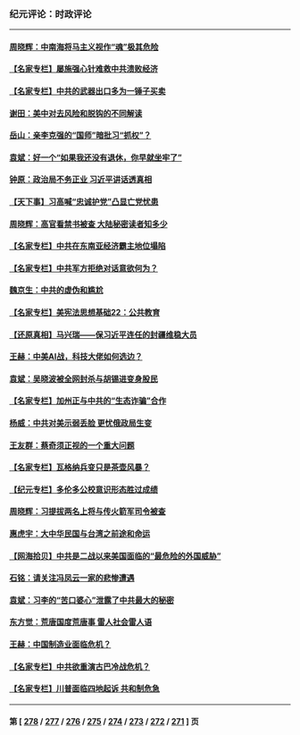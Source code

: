 ### 纪元评论：时政评论
---
#### [周晓辉：中南海将马主义视作“魂”极其危险](../../pages/nsc1025/n14026892.md) 
#### [【名家专栏】屡施强心针难救中共溃败经济](../../pages/nsc1025/n14026783.md) 
#### [【名家专栏】中共的武器出口多为一锤子买卖](../../pages/nsc1025/n14022364.md) 
#### [谢田：美中对去风险和脱钩的不同解读](../../pages/nsc1025/n14026631.md) 
#### [岳山：亲李克强的“国师”暗批习“抓权”？](../../pages/nsc1025/n14026064.md) 
#### [袁斌：好一个“如果我还没有退休，你早就坐牢了”](../../pages/nsc1025/n14026216.md) 
#### [钟原：政治局不务正业 习近平讲话透真相](../../pages/nsc1025/n14026067.md) 
#### [【天下事】习高喊“忠诚护党”凸显亡党忧患](../../pages/nsc1025/n14025924.md) 
#### [周晓辉：高官看禁书被查 大陆秘密读者知多少](../../pages/nsc1025/n14025942.md) 
#### [【名家专栏】中共在东南亚经济霸主地位塌陷](../../pages/nsc1025/n14024242.md) 
#### [【名家专栏】中共军方拒绝对话意欲何为？](../../pages/nsc1025/n14024248.md) 
#### [魏京生：中共的虚伪和尴尬](../../pages/nsc1025/n14025911.md) 
#### [【名家专栏】美宪法思想基础22：公共教育](../../pages/nsc1025/n14025710.md) 
#### [【还原真相】马兴瑞——保习近平连任的封疆维稳大员](../../pages/nsc1025/n14025753.md) 
#### [王赫：中美AI战，科技大佬如何选边？](../../pages/nsc1025/n14025558.md) 
#### [袁斌：吴晓波被全网封杀与胡锡进变身股民](../../pages/nsc1025/n14025579.md) 
#### [【名家专栏】加州正与中共的“生态诈骗”合作](../../pages/nsc1025/n14022359.md) 
#### [杨威：中共对美示弱丢脸 更忧俄政局生变](../../pages/nsc1025/n14025329.md) 
#### [王友群：蔡奇须正视的一个重大问题](../../pages/nsc1025/n14025280.md) 
#### [【名家专栏】瓦格纳兵变只是茶壶风暴？](../../pages/nsc1025/n14024996.md) 
#### [【纪元专栏】多伦多公校意识形态胜过成绩](../../pages/nsc1025/n14025193.md) 
#### [周晓辉：习提拔两名上将与传火箭军司令被查](../../pages/nsc1025/n14025122.md) 
#### [惠虎宇：大中华民国与台湾之前途和命运](../../pages/nsc1025/n14023710.md) 
#### [【网海拾贝】中共是二战以来美国面临的“最危险的外国威胁”](../../pages/nsc1025/n14024809.md) 
#### [石铭：请关注冯凤云一家的悲惨遭遇](../../pages/nsc1025/n14024794.md) 
#### [袁斌：习李的“苦口婆心”泄露了中共最大的秘密](../../pages/nsc1025/n14024765.md) 
#### [东方觉：荒唐国度荒唐事 雷人社会雷人语](../../pages/nsc1025/n14024739.md) 
#### [王赫：中国制造业面临危机？](../../pages/nsc1025/n14024704.md) 
#### [【名家专栏】中共欲重演古巴冷战危机？](../../pages/nsc1025/n14024244.md) 
#### [【名家专栏】川普面临四地起诉 共和制危急](../../pages/nsc1025/n14023549.md) 

---
#### 第 [ [278](./278.md) / [277](./277.md) / [276](./276.md) / [275](./275.md) / [274](./274.md) / [273](./273.md) / [272](./272.md) / [271](./271.md) ] 页
